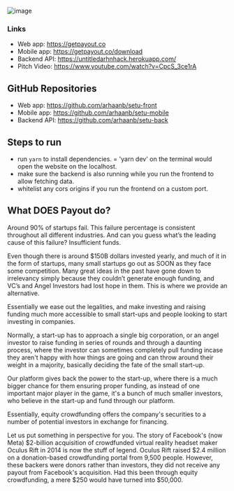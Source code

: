 ![image](https://i.imgur.com/hRgPCWW.png)

### Links

- Web app: https://getpayout.co
- Mobile app: https://getpayout.co/download
- Backend API: https://untitledarhnhack.herokuapp.com/
- Pitch Video: https://www.youtube.com/watch?v=CpcS_3ce1rA

## GitHub Repositories

- Web app: https://github.com/arhaanb/setu-front
- Mobile app: https://github.com/arhaanb/setu-mobile
- Backend API: https://github.com/arhaanb/setu-back

## Steps to run

- run `yarn` to install dependencies.
= 'yarn dev' on the terminal would open the website on the localhost.
- make sure the backend is also running while you run the frontend to allow fetching data.
- whitelist any cors origins if you run the frontend on a custom port.

## What DOES Payout do?

Around 90% of startups fail. This failure percentage is consistent throughout all different industries. And can you guess what’s the leading cause of this failure? Insufficient funds.

Even though there is around $150B dollars invested yearly, and much of it in the form of startups, many small startups go out as SOON as they face some competition. Many great ideas in the past have gone down to irrelevancy simply because they couldn’t generate enough funding, and VC’s and Angel Investors had lost hope in them. This is where we provide an alternative.

Essentially we ease out the legalities, and make investing and raising funding much more accessible to small start-ups and people looking to start investing in companies.

Normally, a start-up has to approach a single big corporation, or an angel investor to raise funding in series of rounds and through a daunting process, where the investor can sometimes completely pull funding incase they aren't happy with how things are going and can throw around their weight in a majority, basically deciding the fate of the small start-up.

Our platform gives back the power to the start-up, where there is a much bigger chance for them ensuring proper funding, as instead of one important major player in the game, it's a bunch of much smaller investors, who believe in the start-up and fund through our platform.

Essentially, equity crowdfunding offers the company's securities to a number of potential investors in exchange for financing.

Let us put something in perspective for you.
The story of Facebook's (now Meta) $2-billion acquisition of crowdfunded virtual reality headset maker Oculus Rift in 2014 is now the stuff of legend. Oculus Rift raised $2.4 million on a donation-based crowdfunding portal from 9,500 people.
However, these backers were donors rather than investors, they did not receive any payout from Facebook's acquisition. Had this been through equity crowdfunding, a mere $250 would have turned into $50,000.

